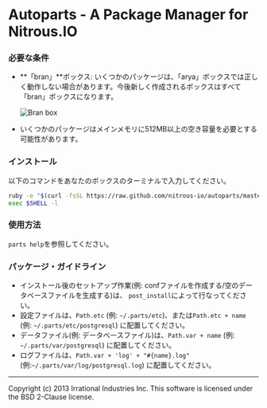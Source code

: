 Autoparts - A Package Manager for Nitrous.IO
============================================

### 必要な条件

* **「bran」**ボックス: いくつかのパッケージは、「arya」ボックスでは正しく動作しない場合があります。今後新しく作成されるボックスはすべて「bran」ボックスになります。

  ![Bran
  box](https://raw.github.com/nitrous-io/action-assets/a7d29cbd686f2269ac930c01a8928accd19a0b89/support/screenshots/bran-box.png)

* いくつかのパッケージはメインメモリに512MB以上の空き容量を必要とする可能性があります。

### インストール

以下のコマンドをあなたのボックスのターミナルで入力してください。

```sh
ruby -e "$(curl -fsSL https://raw.github.com/nitrous-io/autoparts/master/setup.rb)"
exec $SHELL -l
```
### 使用方法

`parts help`を参照してください。

### パッケージ・ガイドライン

* インストール後のセットアップ作業(例: confファイルを作成する/空のデータベースファイルを生成する)は、
  `post_install`によって行なってください。
* 設定ファイルは、`Path.etc` (例: `~/.parts/etc`)、または`Path.etc + name` (例: `~/.parts/etc/postgresql`)
  に配置してください。
* データファイル(例: データベースファイル)は、`Path.var + name` (例: `~/.parts/var/postgresql`)
  に配置してください。
* ログファイルは、`Path.var + 'log' + "#{name}.log"` (例:`~/.parts/var/log/postgresql.log`)
  に配置してください。

- - -
Copyright (c) 2013 Irrational Industries Inc.
This software is licensed under the BSD 2-Clause license.
